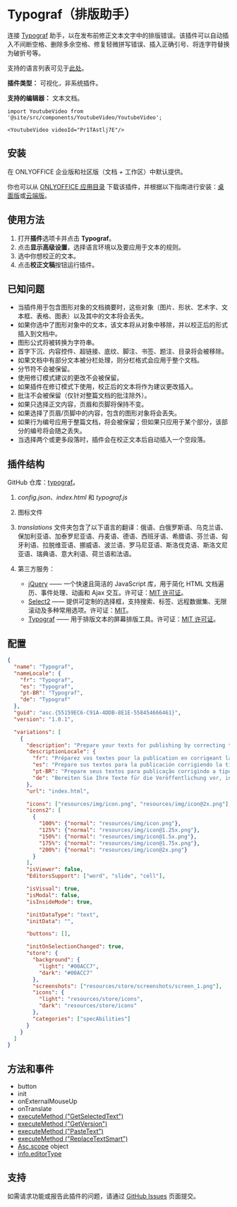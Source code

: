 # Typograf（排版助手）

连接 [Typograf](https://github.com/typograf/typograf) 助手，以在发布前修正文本文字中的排版错误。该插件可以自动插入不间断空格、删除多余空格、修复轻微拼写错误、插入正确引号、将连字符替换为破折号等。

支持的语言列表可见于[此处](https://github.com/typograf/typograf/blob/dev/docs/LOCALES.en-US.md)。

**插件类型：** 可视化，非系统插件。

**支持的编辑器：** 文本文档。

```mdx-code-block
import YoutubeVideo from '@site/src/components/YoutubeVideo/YoutubeVideo';

<YoutubeVideo videoId="Pr1TAstlj7E"/>
```

## 安装

在 ONLYOFFICE 企业版和社区版（文档 + 工作区）中默认提供。

你也可以从 [ONLYOFFICE 应用目录](https://www.onlyoffice.com/app-directory/typograf) 下载该插件，并根据以下指南进行安装：[桌面版](../../tutorials/installing/onlyoffice-desktop-editors.md)或[云端版](../../tutorials/installing/onlyoffice-cloud.md)。

## 使用方法

1. 打开**插件**选项卡并点击 **Typograf**。
2. 点击**显示高级设置**，选择语言环境以及要应用于文本的规则。
3. 选中你想校正的文本。
4. 点击**校正文稿**按钮运行插件。

## 已知问题

- 当插件用于包含图形对象的文档摘要时，这些对象（图片、形状、艺术字、文本框、表格、图表）以及其中的文本将会丢失。
- 如果你选中了图形对象中的文本，该文本将从对象中移除，并以校正后的形式插入到文档中。
- 图形公式将被转换为字符串。
- 首字下沉、内容控件、超链接、底纹、脚注、书签、题注、目录将会被移除。
- 如果文档中有部分文本被分栏处理，则分栏格式会应用于整个文档。
- 分节符不会被保留。
- 使用修订模式建议的更改不会被保留。
- 如果插件在修订模式下使用，校正后的文本将作为建议更改插入。
- 批注不会被保留（仅针对整篇文档的批注除外）。
- 如果只选择正文内容，页眉和页脚将保持不变。
- 如果选择了页眉/页脚中的内容，包含的图形对象将会丢失。
- 如果行为编号应用于整篇文档，将会被保留；但如果只应用于某个部分，该部分的编号将会随之丢失。
- 当选择两个或更多段落时，插件会在校正文本后自动插入一个空段落。

## 插件结构

GitHub 仓库：[typograf](https://github.com/ONLYOFFICE/onlyoffice.github.io/tree/master/sdkjs-plugins/content/typograf)。

1. *config.json*、*index.html* 和 *typograf.js*

2. 图标文件

3. *translations* 文件夹包含了以下语言的翻译：俄语、白俄罗斯语、乌克兰语、保加利亚语、加泰罗尼亚语、丹麦语、德语、西班牙语、希腊语、芬兰语、匈牙利语、拉脱维亚语、挪威语、波兰语、罗马尼亚语、斯洛伐克语、斯洛文尼亚语、瑞典语、意大利语、荷兰语和法语。

4. 第三方服务：

   - [jQuery](https://jquery.com) —— 一个快速且简洁的 JavaScript 库，用于简化 HTML 文档遍历、事件处理、动画和 Ajax 交互。许可证：[MIT 许可证](https://github.com/ONLYOFFICE/onlyoffice.github.io/blob/master/sdkjs-plugins/content/typograf/licenses/jQuery.license)。
   - [Select2](https://select2.org/) —— 提供可定制的选择框，支持搜索、标签、远程数据集、无限滚动及多种常用选项。许可证：[MIT](https://github.com/ONLYOFFICE/onlyoffice.github.io/blob/master/sdkjs-plugins/content/typograf/licenses/Select2.license)。
   - [Typograf](https://github.com/typograf/typograf) —— 用于排版文本的屏幕排版工具。许可证：[MIT 许可证](https://github.com/ONLYOFFICE/onlyoffice.github.io/blob/master/sdkjs-plugins/content/typograf/licenses/Typograf.license)。

## 配置

``` json
{
  "name": "Typograf",
  "nameLocale": {
    "fr": "Typograf",
    "es": "Typograf",
    "pt-BR": "Typograf",
    "de": "Typograf"
  },
  "guid": "asc.{55159EC6-C91A-4DDB-8E1E-558454666461}",
  "version": "1.0.1",

  "variations": [
    {
      "description": "Prepare your texts for publishing by correcting typography.",
      "descriptionLocale": {
        "fr": "Préparez vos textes pour la publication en corrigeant la typographie.",
        "es": "Prepare sus textos para la publicación corrigiendo la tipografía.",
        "pt-BR": "Prepare seus textos para publicação corrigindo a tipografia.",
        "de": "Bereiten Sie Ihre Texte für die Veröffentlichung vor, indem Sie Typografie korrigieren."
      },
      "url": "index.html",

      "icons": ["resources/img/icon.png", "resources/img/icon@2x.png"],
      "icons2": [
        {
          "100%": {"normal": "resources/img/icon.png"},
          "125%": {"normal": "resources/img/icon@1.25x.png"},
          "150%": {"normal": "resources/img/icon@1.5x.png"},
          "175%": {"normal": "resources/img/icon@1.75x.png"},
          "200%": {"normal": "resources/img/icon@2x.png"}
        }
      ],
      "isViewer": false,
      "EditorsSupport": ["word", "slide", "cell"],

      "isVisual": true,
      "isModal": false,
      "isInsideMode": true,

      "initDataType": "text",
      "initData": "",

      "buttons": [],

      "initOnSelectionChanged": true,
      "store": {
        "background": {
          "light": "#00ACC7",
          "dark": "#00ACC7"
        },
        "screenshots": ["resources/store/screenshots/screen_1.png"],
        "icons": {
          "light": "resources/store/icons",
          "dark": "resources/store/icons"
        },
        "categories": ["specAbilities"]
      }
    }
  ]
}
```

## 方法和事件

- button
- init
- onExternalMouseUp
- onTranslate
- [executeMethod ("GetSelectedText")](/docs/plugin-and-macros/interacting-with-editors/text-document-api/Methods/GetSelectedText.md)
- [executeMethod ("GetVersion")](/docs/plugin-and-macros/interacting-with-editors/text-document-api/Methods/GetVersion.md)
- [executeMethod ("PasteText")](/docs/plugin-and-macros/interacting-with-editors/text-document-api/Methods/PasteText.md)
- [executeMethod ("ReplaceTextSmart")](/docs/plugin-and-macros/interacting-with-editors/text-document-api/Methods/ReplaceTextSmart.md)
- [Asc.scope](/docs/plugin-and-macros/interacting-with-editors/overview/how-to-call-commands.md#ascscope-object) object
- [info.editorType](/docs/plugin-and-macros/interacting-with-editors/overview/how-to-call-commands.md#editorType)

## 支持

如需请求功能或报告此插件的问题，请通过 [GitHub Issues](https://github.com/ONLYOFFICE/onlyoffice.github.io/issues) 页面提交。
